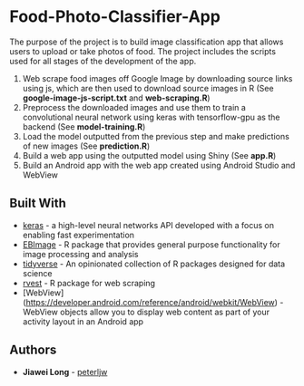 # Food-Photo-Classifier-App

The purpose of the project is to build image classification app that allows users to upload or take photos of food. The project includes the scripts used for all stages of the development of the app.
1) Web scrape food images off Google Image by downloading source links using js, which are then used to download source images in R (See **google-image-js-script.txt** and **web-scraping.R**)
2) Preprocess the downloaded images and use them to train a convolutional neural network using keras with tensorflow-gpu as the backend (See **model-training.R**)
3) Load the model outputted from the previous step and make predictions of new images (See **prediction.R**)
4) Build a web app using the outputted model using Shiny (See **app.R**)
5) Build an Android app with the web app created using Android Studio and WebView

## Built With

* [keras](https://keras.rstudio.com/) - a high-level neural networks API developed with a focus on enabling fast experimentation
* [EBImage](https://www.bioconductor.org/packages/release/bioc/html/EBImage.html) - R package that provides general purpose functionality for image processing and analysis
* [tidyverse](https://www.tidyverse.org/) -  An opinionated collection of R packages designed for data science
* [rvest](https://cran.r-project.org/web/packages/tidytext/vignettes/tidytext.html) - R package for web scraping
* [WebView] (https://developer.android.com/reference/android/webkit/WebView) - WebView objects allow you to display web content as part of your activity layout in an Android app

## Authors

* **Jiawei Long** - [peterljw](https://github.com/peterljw)
